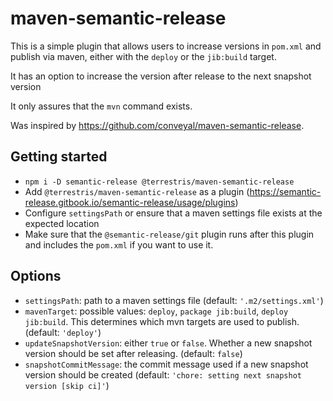 # maven-semantic-release

This is a simple plugin that allows users to increase versions in `pom.xml` and publish via maven, either with the `deploy` or the `jib:build` target. 

It has an option to increase the version after release to the next snapshot version

It only assures that the `mvn` command exists.

Was inspired by https://github.com/conveyal/maven-semantic-release.

## Getting started

* `npm i -D semantic-release @terrestris/maven-semantic-release`
* Add `@terrestris/maven-semantic-release` as a plugin (https://semantic-release.gitbook.io/semantic-release/usage/plugins)
* Configure `settingsPath` or ensure that a maven settings file exists at the expected location
* Make sure that the `@semantic-release/git` plugin runs after this plugin and includes the `pom.xml` if you want to use it.

## Options

* `settingsPath`: path to a maven settings file (default: `'.m2/settings.xml'`)
* `mavenTarget`: possible values: `deploy`, `package jib:build`, `deploy jib:build`. This determines which mvn targets are used to publish. (default: `'deploy'`)
* `updateSnapshotVersion`: either `true` or `false`. Whether a new snapshot version should be set after releasing. (default: `false`)
* `snapshotCommitMessage`: the commit message used if a new snapshot version should be created (default: `'chore: setting next snapshot version [skip ci]'`)
